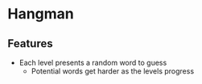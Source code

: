 #  Hangman


## Features

- Each level presents a random word to guess
    - Potential words get harder as the levels progress

